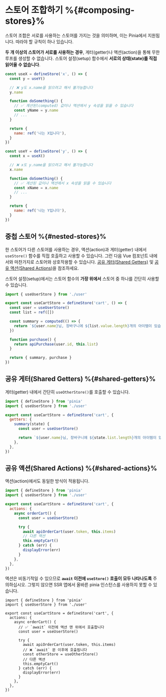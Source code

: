 # 스토어 조합하기 %{#composing-stores}%

스토어 조합은 서로를 사용하는 스토어를 가지는 것을 의미하며, 이는 Pinia에서 지원됩니다. 따라야 할 규칙이 하나 있습니다.

**두 개 이상의 스토어가 서로를 사용하는 경우**, 게터(getter)나 액션(action)을 통해 무한 루프를 생성할 수 없습니다. 스토어 설정(setup) 함수에서 **서로의 상태(state)를 직접 읽어올 수 없습니다**.

```js
const useX = defineStore('x', () => {
  const y = useY()

  // ❌ y도 x.name을 읽으려고 해서 불가능합니다
  y.name

  function doSomething() {
    // ✅ 계산된(computed) 값이나 액션에서 y 속성을 읽을 수 있습니다
    const yName = y.name
    // ...
  }

  return {
    name: ref('나는 X입니다'),
  }
})

const useY = defineStore('y', () => {
  const x = useX()

  // ❌ x도 y.name을 읽으려고 해서 불가능합니다
  x.name

  function doSomething() {
    // ✅ 계산된 값이나 액션에서 x 속성을 읽을 수 있습니다
    const xName = x.name
    // ...
  }

  return {
    name: ref('나는 Y입니다'),
  }
})
```

## 중첩 스토어 %{#nested-stores}%

한 스토어가 다른 스토어를 사용하는 경우, 액션(action)과 게터(getter) 내에서 `useStore()` 함수를 직접 호출하고 사용할 수 있습니다. 그런 다음 Vue 컴포넌트 내에서와 마찬가지로 스토어와 상호작용할 수 있습니다. [공유 게터(Shared Getters)](#shared-getters) 및 [공유 액션(Shared Actions)](#shared-actions)을 참조하세요.

스토어 설정(setup)에서는 스토어 함수의 **가장 위에서** 스토어 중 하나를 간단히 사용할 수 있습니다.

```ts
import { useUserStore } from './user'

export const useCartStore = defineStore('cart', () => {
  const user = useUserStore()
  const list = ref([])

  const summary = computed(() => {
    return `${user.name}님, 장바구니에 ${list.value.length}개의 아이템이 있습니다. 가격은 ${price.value}입니다.`
  })

  function purchase() {
    return apiPurchase(user.id, this.list)
  }

  return { summary, purchase }
})
```

## 공유 게터(Shared Getters) %{#shared-getters}%

게터(getter) 내에서 간단히 `useOtherStore()`를 호출할 수 있습니다.

```js
import { defineStore } from 'pinia'
import { useUserStore } from './user'

export const useCartStore = defineStore('cart', {
  getters: {
    summary(state) {
      const user = useUserStore()

      return `${user.name}님, 장바구니에 ${state.list.length}개의 아이템이 있습니다. 가격은 ${state.price}입니다.`
    },
  },
})
```

## 공유 액션(Shared Actions) %{#shared-actions}%

액션(action)에서도 동일한 방식이 적용됩니다.

```js
import { defineStore } from 'pinia'
import { useUserStore } from './user'

export const useCartStore = defineStore('cart', {
  actions: {
    async orderCart() {
      const user = useUserStore()

      try {
        await apiOrderCart(user.token, this.items)
        // 다른 액션
        this.emptyCart()
      } catch (err) {
        displayError(err)
      }
    },
  },
})
```

액션은 비동기적일 수 있으므로 **`await` 이전에 `useStore()` 호출이 모두 나타나도록** 주의하십시오. 그렇지 않으면 SSR 앱에서 올바른 pinia 인스턴스를 사용하지 못할 수 있습니다.

```js{7-8,11-13}
import { defineStore } from 'pinia'
import { useUserStore } from './user'

export const useCartStore = defineStore('cart', {
  actions: {
    async orderCart() {
      // ✅ `await` 이전에 액션 맨 위에서 호출합니다
      const user = useUserStore()

      try {
        await apiOrderCart(user.token, this.items)
        // ❌ `await` 문 이후에 호출됩니다
        const otherStore = useOtherStore()
        // 다른 액션
        this.emptyCart()
      } catch (err) {
        displayError(err)
      }
    },
  },
})
```
